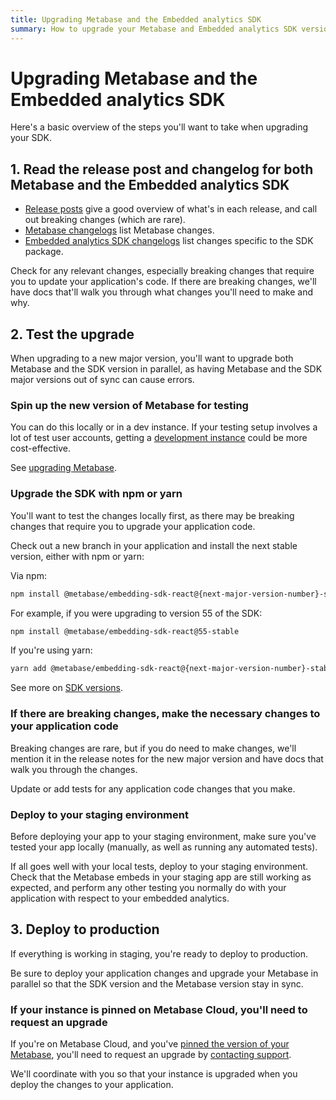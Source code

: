 ```yaml
---
title: Upgrading Metabase and the Embedded analytics SDK
summary: How to upgrade your Metabase and Embedded analytics SDK versions, test the changes, and check for breaking changes that might affect your app.
---
```


# Upgrading Metabase and the Embedded analytics SDK

Here's a basic overview of the steps you'll want to take when upgrading your SDK.

## 1. Read the release post and changelog for both Metabase and the Embedded analytics SDK

- [Release posts](https://www.metabase.com/releases) give a good overview of what's in each release, and call out breaking changes (which are rare).
- [Metabase changelogs](https://www.metabase.com/changelog) list Metabase changes.
- [Embedded analytics SDK changelogs](https://www.metabase.com/changelog/55) list changes specific to the SDK package.

Check for any relevant changes, especially breaking changes that require you to update your application's code. If there are breaking changes, we'll have docs that'll walk you through what changes you'll need to make and why.

## 2. Test the upgrade

When upgrading to a new major version, you'll want to upgrade both Metabase and the SDK version in parallel, as having Metabase and the SDK major versions out of sync can cause errors.

### Spin up the new version of Metabase for testing

You can do this locally or in a dev instance. If your testing setup involves a lot of test user accounts, getting a [development instance](../../installation-and-operation/development-instance.md) could be more cost-effective.

See [upgrading Metabase](../../installation-and-operation/upgrading-metabase.md).

### Upgrade the SDK with npm or yarn

You'll want to test the changes locally first, as there may be breaking changes that require you to upgrade your application code.

Check out a new branch in your application and install the next stable version, either with npm or yarn:

Via npm:

```bash
npm install @metabase/embedding-sdk-react@{next-major-version-number}-stable
```

For example, if you were upgrading to version 55 of the SDK:

```bash
npm install @metabase/embedding-sdk-react@55-stable
```

If you're using yarn:

```bash
yarn add @metabase/embedding-sdk-react@{next-major-version-number}-stable
```

See more on [SDK versions](./version.md).

### If there are breaking changes, make the necessary changes to your application code

Breaking changes are rare, but if you do need to make changes, we'll mention it in the release notes for the new major version and have docs that walk you through the changes.

Update or add tests for any application code changes that you make.

### Deploy to your staging environment

Before deploying your app to your staging environment, make sure you've tested your app locally (manually, as well as running any automated tests).

If all goes well with your local tests, deploy to your staging environment. Check that the Metabase embeds in your staging app are still working as expected, and perform any other testing you normally do with your application with respect to your embedded analytics.

## 3. Deploy to production

If everything is working in staging, you're ready to deploy to production.

Be sure to deploy your application changes and upgrade your Metabase in parallel so that the SDK version and the Metabase version stay in sync.

### If your instance is pinned on Metabase Cloud, you'll need to request an upgrade

If you're on Metabase Cloud, and you've [pinned the version of your Metabase](./version.md#you-can-pin-instances-to-a-version-on-metabase-cloud), you'll need to request an upgrade by [contacting support](https://www.metabase.com/help-premium).

We'll coordinate with you so that your instance is upgraded when you deploy the changes to your application.

